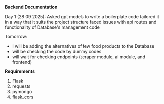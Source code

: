 **Backend Documentation**

Day 1 (28 09 2025):
Asked gpt models to write a boilerplate code
tailored it in a way that it suits the project structure
faced issues with api routes and functionality of Database's management code

Tomorrow:
* I will be adding the alternatives of few food products to the Database
* will be checking the code by dummy codes
* will wait for checking endpoints (scraper module, ai module, and frontend) 

**Requirements**
1. Flask
2. requests
3. pymongo
4. flask_cors